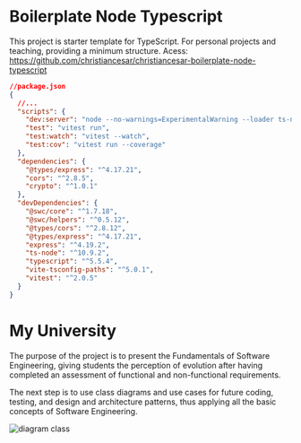 # Boilerplate Node Typescript
This project is starter template for TypeScript. For personal projects and teaching, providing a minimum structure. Acess: https://github.com/christiancesar/christiancesar-boilerplate-node-typescript

```json
//package.json
{
  //...
  "scripts": {
    "dev:server": "node --no-warnings=ExperimentalWarning --loader ts-node/esm src/index.ts",
    "test": "vitest run",
    "test:watch": "vitest --watch",
    "test:cov": "vitest run --coverage"
  },
  "dependencies": {
    "@types/express": "^4.17.21",
    "cors": "^2.8.5",
    "crypto": "^1.0.1"
  },
  "devDependencies": {
    "@swc/core": "^1.7.18",
    "@swc/helpers": "^0.5.12",
    "@types/cors": "^2.8.12",
    "@types/express": "^4.17.21",
    "express": "^4.19.2",
    "ts-node": "^10.9.2",
    "typescript": "^5.5.4",
    "vite-tsconfig-paths": "^5.0.1",
    "vitest": "^2.0.5"
  }
}
```

# My University 
The purpose of the project is to present the Fundamentals of Software Engineering, giving students the perception of evolution after having completed an assessment of functional and non-functional requirements.

The next step is to use class diagrams and use cases for future coding, testing, and design and architecture patterns, thus applying all the basic concepts of Software Engineering.

![diagram class](./assets/class-diagram.png.png)
